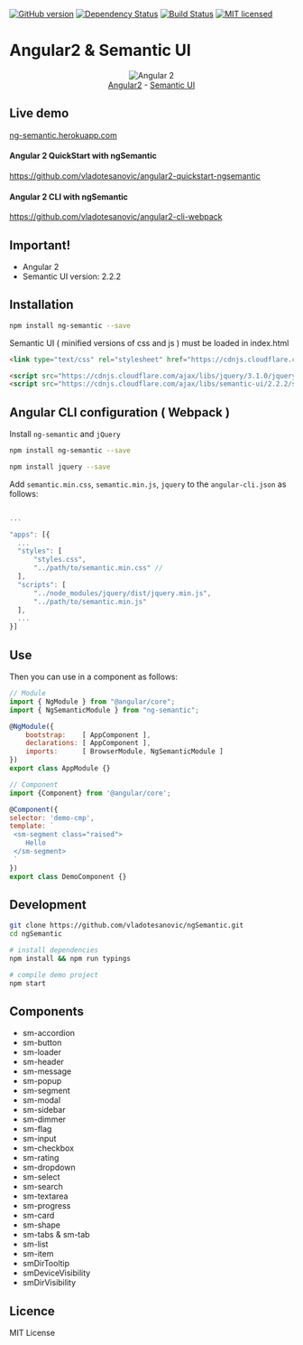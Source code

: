 [![GitHub version](https://badge.fury.io/gh/vladotesanovic%2FngSemantic.png)](http://badge.fury.io/gh/vladotesanovic%2FngSemantic)
[![Dependency Status](https://david-dm.org/vladotesanovic/ngSemantic.svg)](https://david-dm.org/vladotesanovic/ngSemantic)
[![Build Status](https://travis-ci.org/vladotesanovic/ngSemantic.svg?branch=master)](https://travis-ci.org/vladotesanovic/ngSemantic)
[![MIT licensed](https://img.shields.io/badge/license-MIT-blue.svg)](https://raw.githubusercontent.com/hyperium/hyper/master/LICENSE)

# Angular2 & Semantic UI
<p align="center">
  <img src="http://i.imgur.com/SCTxyan.jpg" alt="Angular 2"/><br/>
  <a href="http://www.angular.io" target="_blank">Angular2</a> - <a href="http://semantic-ui.com" target="_blank">Semantic UI</a>
</p>

## Live demo
<a href="https://ng-semantic.herokuapp.com" target="_blank">ng-semantic.herokuapp.com</a>

####  Angular 2 QuickStart with ngSemantic
https://github.com/vladotesanovic/angular2-quickstart-ngsemantic

####  Angular 2 CLI with ngSemantic
https://github.com/vladotesanovic/angular2-cli-webpack

## Important!
<ul>
   <li>Angular 2 </li>
   <li>Semantic UI version: 2.2.2</li>
</ul>

## Installation
```bash
npm install ng-semantic --save
```

Semantic UI ( minified versions of css and js ) must be loaded in index.html

```html
<link type="text/css" rel="stylesheet" href="https://cdnjs.cloudflare.com/ajax/libs/semantic-ui/2.2.2/semantic.min.css">

<script src="https://cdnjs.cloudflare.com/ajax/libs/jquery/3.1.0/jquery.min.js"></script>
<script src="https://cdnjs.cloudflare.com/ajax/libs/semantic-ui/2.2.2/semantic.min.js"></script>
```

## Angular CLI configuration ( Webpack )

Install `ng-semantic` and `jQuery`
```bash
npm install ng-semantic --save

npm install jquery --save
```


Add `semantic.min.css`, `semantic.min.js`, `jquery` to the `angular-cli.json` as follows:
```javascript

...

"apps": [{
  ... 
  "styles": [
      "styles.css",
      "../path/to/semantic.min.css" // 
  ],
  "scripts": [
      "../node_modules/jquery/dist/jquery.min.js",
      "../path/to/semantic.min.js"
  ],
  ...
}]


```

## Use

Then you can use in a component as follows:

```javascript
// Module
import { NgModule } from "@angular/core";
import { NgSemanticModule } from "ng-semantic";

@NgModule({
    bootstrap:    [ AppComponent ],
    declarations: [ AppComponent ],
    imports:      [ BrowserModule, NgSemanticModule ]
})
export class AppModule {}

// Component
import {Component} from '@angular/core';

@Component({
selector: 'demo-cmp',
template: `
 <sm-segment class="raised">
    Hello
 </sm-segment>
 `
})
export class DemoComponent {}
```

## Development
```bash
git clone https://github.com/vladotesanovic/ngSemantic.git
cd ngSemantic

# install dependencies
npm install && npm run typings

# compile demo project
npm start
```

## Components

  - sm-accordion
  - sm-button
  - sm-loader
  - sm-header
  - sm-message
  - sm-popup
  - sm-segment
  - sm-modal
  - sm-sidebar
  - sm-dimmer
  - sm-flag
  - sm-input
  - sm-checkbox
  - sm-rating
  - sm-dropdown
  - sm-select
  - sm-search
  - sm-textarea
  - sm-progress
  - sm-card
  - sm-shape
  - sm-tabs & sm-tab
  - sm-list
  - sm-item
  - smDirTooltip
  - smDeviceVisibility
  - smDirVisibility

## Licence

MIT License
